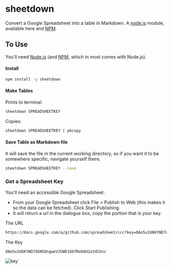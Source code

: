 # sheetdown

Convert a Google Spreadsheet into a table in Markdown. A [node.js](http://www.nodejs.org) module, available here and [NPM](http://www.npmjs.org/sheetdown).

## To Use

You'll need [Node.js](http://www.nodejs.org) (and [NPM](http://www.npmjs.org/sheetdown), which in most comes with Node.js).

#### Install

```bash
npm install -g sheetdown
````

#### Make Tables

Prints to terminal:

```bash
sheetdown SPREADSHEETKEY
````

Copies:

```bash
sheetdown SPREADSHEETKEY | pbcopy
````

#### Save Table as Markdown file

It will save the file in the current working directory, so if you want it to be somewhere specific, navigate yourself there.

```bash
sheetdown SPREADSHEETKEY --save
````
### Get a Spreadsheet Key

You'll need an accessible Google Spreadsheet:

- From your Google Spreadsheet click File > Publish to Web (this makes it so the data can be fetched). Click Start Publishing.
- It will return a url in the dialogue box, copy the portion that is your key.

The URL

```bash
https://docs.google.com/a/github.com/spreadsheet/ccc?key=0Ao5u1U6KYND7dGN5QngweVJUWE16bTRob0d2a3dCbnc#gid=0
```

The Key

`0Ao5u1U6KYND7dGN5QngweVJUWE16bTRob0d2a3dCbnc`

![key](https://raw.github.com/jllord/sheetsee-cache/master/img/key.png)`
